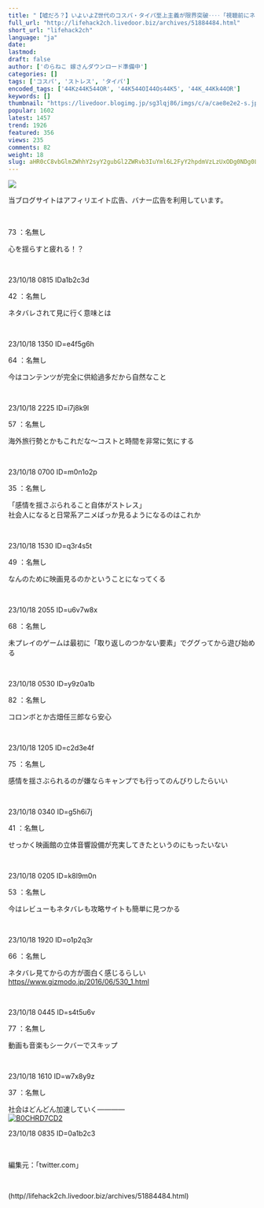```yaml
---
title: "【嘘だろ？】いよいよZ世代のコスパ・タイパ至上主義が限界突破‥‥「視聴前にネタバレ見る。感情を揺さぶられること自体がストレス」"
full_url: "http://lifehack2ch.livedoor.biz/archives/51884484.html"
short_url: "lifehack2ch"
language: "ja"
date: 
lastmod: 
draft: false
author: ['のらねこ 嫁さんダウンロード準備中']
categories: []
tags: ['コスパ', 'ストレス', 'タイパ']
encoded_tags: ['44Kz44K544OR', '44K544OI44Os44K5', '44K_44Kk44OR']
keywords: []
thumbnail: "https://livedoor.blogimg.jp/sg3lqj86/imgs/c/a/cae8e2e2-s.jpg"
popular: 1602
latest: 1457
trend: 1926
featured: 356
views: 235
comments: 82
weight: 18
slug: aHR0cC8vbGlmZWhhY2syY2gubGl2ZWRvb3IuYml6L2FyY2hpdmVzLzUxODg0NDg0Lmh0bWw=
---
```


![](https://livedoor.blogimg.jp/sg3lqj86/imgs/c/a/cae8e2e2-s.jpg)

<div><p>当ブログサイトはアフィリエイト広告、バナー広告を利用しています。</p> <p></p><br> <p class='t_name'>73 ：名無し</p> <p class='r4'>心を揺らすと疲れる！？ </p><br><p>23/10/18 0815 IDa1b2c3d</p> <p class='t_name'>42 ：名無し</p> <p class='r4'>ネタバレされて見に行く意味とは </p><br><p>23/10/18 1350 ID=e4f5g6h</p> <p class='t_name'>64 ：名無し</p> <p class='r4'>今はコンテンツが完全に供給過多だから自然なこと </p><br><p>23/10/18 2225 ID=i7j8k9l</p> <p class='t_name'>57 ：名無し</p> <p class='r4'>海外旅行勢とかもこれだな〜コストと時間を非常に気にする </p><br><p>23/10/18 0700 ID=m0n1o2p</p> <p class='t_name'>35 ：名無し</p> <p class='r4'>「感情を揺さぶられること自体がストレス」<br>社会人になると日常系アニメばっか見るようになるのはこれか </p><br><p>23/10/18 1530 ID=q3r4s5t</p> <p class='t_name'>49 ：名無し</p> <p class='r4'>なんのために映画見るのかということになってくる </p><br><p>23/10/18 2055 ID=u6v7w8x</p> <p class='t_name'>68 ：名無し</p> <p class='r4'>未プレイのゲームは最初に「取り返しのつかない要素」でググってから遊び始める </p><br><p>23/10/18 0530 ID=y9z0a1b</p> <p class='t_name'>82 ：名無し</p> <p class='r4'>コロンボとか古畑任三郎なら安心 </p><br><p>23/10/18 1205 ID=c2d3e4f</p> <p class='t_name'>75 ：名無し</p> <p class='r4'>感情を揺さぶられるのが嫌ならキャンプでも行ってのんびりしたらいい </p><br><p>23/10/18 0340 ID=g5h6i7j</p> <p class='t_name'>41 ：名無し</p> <p class='r4'>せっかく映画館の立体音響設備が充実してきたというのにもったいない </p><br><p>23/10/18 0205 ID=k8l9m0n</p> <p class='t_name'>53 ：名無し</p> <p class='r4'>今はレビューもネタバレも攻略サイトも簡単に見つかる </p><br><p>23/10/18 1920 ID=o1p2q3r</p> <p class='t_name'>66 ：名無し</p> <p class='r4'>ネタバレ見てからの方が面白く感じるらしい<br><a href='https//www.gizmodo.jp/2016/06/530_1.html' target='_blank'>https//www.gizmodo.jp/2016/06/530_1.html</a> </p><br><p>23/10/18 0445 ID=s4t5u6v</p> <p class='t_name'>77 ：名無し</p> <p class='r4'>動画も音楽もシークバーでスキップ </p><br><p>23/10/18 1610 ID=w7x8y9z</p> <p class='t_name'>37 ：名無し</p> <p class='r2'>社会はどんどん加速していく――――<br><a href='https//www.amazon.co.jp/dp/B0CHRD7CD2/?tag=nishiky24-22' target='_blank'><img src='https//m.media-amazon.com/images/I/41ThpxcsW8L._SL500_.jpg' alt='B0CHRD7CD2' border='0'></a> </p><p>23/10/18 0835 ID=0a1b2c3</p> <br><p class='p_url'>編集元：「twitter.com」</p> <br clear='all'></div>

(http//lifehack2ch.livedoor.biz/archives/51884484.html)
